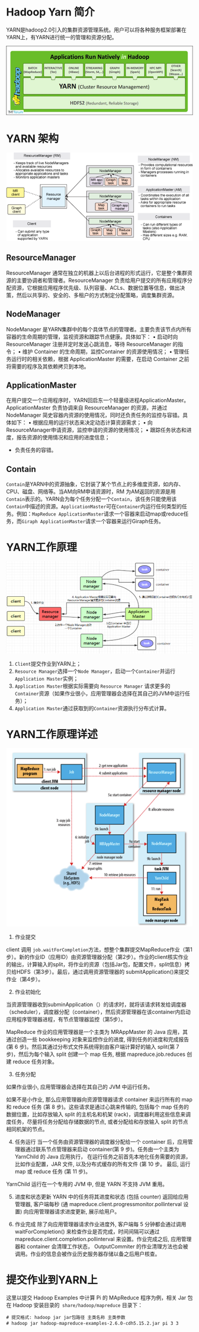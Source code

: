 # Hadoop Yarn 简介

YARN是hadoop2.0引入的集群资源管理系统。用户可以将各种服务框架部署在YARN上，有YARN进行统一的管理和资源分配。

![](/picture/yarn-base.png)

# YARN 架构

![](/picture/Figure3Architecture-of-YARN.png)

##  ResourceManager

ResourceManager 通常在独立的机器上以后台进程的形式运行，它是整个集群资源的主要协调者和管理者。ResourceManager 负责给用户提交的所有应用程序分配资源，它根据应用程序优先级、队列容量、ACLs、数据位置等信息，做出决策，然后以共享的、安全的、多租户的方式制定分配策略，调度集群资源。

## NodeManager

NodeManager 是YARN集群中的每个具体节点的管理者。主要负责该节点内所有容器的生命周期的管理，监视资源和跟踪节点健康。具体如下：
• 启动时向 ResourceManager 注册并定时发送心跳消息，等待 ResourceManager 的指令；
• 维护 Container 的生命周期，监控Container 的资源使用情况；
• 管理任务运行时的相关依赖，根据 ApplicationMaster 的需要，在启动 Container 之前将需要的程序及其依赖拷贝到本地。

## ApplicationMaster

在用户提交一个应用程序时，YARN回启东一个轻量级进程ApplicationMaster。ApplicationMaster 负责协调来自 ResourceManager 的资源，并通过 NodeManager 简史容器内资源的使用情况，同时还负责任务的监控与容错。具体如下：
• 根据应用的运行状态来决定动态计算资源需求；
• 向ResourceManager申请资源，监控申请的资源的使用情况；
• 跟踪任务状态和进度，报告资源的使用情况和应用的进度信息；
* 负责任务的容错。

## Contain

`Contain`是YARN中的资源抽象，它封装了某个节点上的多维度资源，如内存、CPU、磁盘、网络等。当AM向RM申请资源时，RM 为AM返回的资源是用`Contain`表示的。YARN会为每个任务分配一个`Contain`，该任务只能使用该`Contain`中描述的资源。`ApplicationMaster`可在`Container`内运行任何类型的任务。例如：`MapReduce ApplicationMaster`请求一个容器来启动map或reduce任务，而`Giraph ApplicationMaster`请求一个容器来运行Giraph任务。

# YARN工作原理

![](/picture/yarn工作原理简图.png)

1. `Client`提交作业到YARN上；
2. `Resource Manager`选择一个`Node Manager`，启动一个`Container`并运行`Application Master`实例；
3. `Application Master`根据实际需要向 `Resource Manager` 请求更多的`Container`资源（如果作业很小，应用管理器会选择在其自己的JVM中运行任务）；
4. `Application Master`通过获取到的`Container`资源执行分布式计算。

# YARN工作原理详述

![](/picture/yarn工作原理.png)

1. 作业提交

client 调用 `job.waitForCompletion`方法，想整个集群提交MapReduce作业（第1步）。新的作业ID（应用ID）由资源管理器分配（第2步）。作业的client核实作业的输出，计算输入的split，将作业的资源（包括Jar包，配置文件，split信息）拷贝给HDFS（第3步）。最后，通过调用资源管理器的 submitApplication()来提交作业（第4步）。

2. 作业初始化


当资源管理器收到subminApplication（）的请求时，就将该请求转发给调度器（scheduler），调度器分配（container），然后资源管理器在该container内启动应用程序管理器进程，有节点管理器监控（第5步）。

MapReduce 作业的应用管理器是一个主类为 MRAppMaster 的 Java 应用，其通过创造一些 bookkeeping 对象来监控作业的进度, 得到任务的进度和完成报告 (第 6 步)。然后其通过分布式文件系统得到由客户端计算好的输入 split(第 7 步)，然后为每个输入 split 创建一个 map 任务, 根据 mapreduce.job.reduces 创建 reduce 任务对象。

3. 任务分配

如果作业很小, 应用管理器会选择在其自己的 JVM 中运行任务。

如果不是小作业, 那么应用管理器向资源管理器请求 container 来运行所有的 map 和 reduce 任务 (第 8 步)。这些请求是通过心跳来传输的, 包括每个 map 任务的数据位置，比如存放输入 split 的主机名和机架 (rack)，调度器利用这些信息来调度任务，尽量将任务分配给存储数据的节点, 或者分配给和存放输入 split 的节点相同机架的节点。

4. 任务运行
当一个任务由资源管理器的调度器分配给一个 container 后，应用管理器通过联系节点管理器来启动 container(第 9 步)。任务由一个主类为 YarnChild 的 Java 应用执行， 在运行任务之前首先本地化任务需要的资源，比如作业配置，JAR 文件, 以及分布式缓存的所有文件 (第 10 步。 最后, 运行 map 或 reduce 任务 (第 11 步)。

YarnChild 运行在一个专用的 JVM 中, 但是 YARN 不支持 JVM 重用。

5. 进度和状态更新
YARN 中的任务将其进度和状态 (包括 counter) 返回给应用管理器, 客户端每秒 (通 mapreduce.client.progressmonitor.pollinterval 设置) 向应用管理器请求进度更新, 展示给用户。

6. 作业完成
除了向应用管理器请求作业进度外, 客户端每 5 分钟都会通过调用 waitForCompletion() 来检查作业是否完成，时间间隔可以通过 mapreduce.client.completion.pollinterval 来设置。作业完成之后, 应用管理器和 container 会清理工作状态， OutputCommiter 的作业清理方法也会被调用。作业的信息会被作业历史服务器存储以备之后用户核查。

# 提交作业到YARN上

这里以提交 Hadoop Examples 中计算 Pi 的 MApReduce 程序为例，相关 Jar 包在 Hadoop 安装目录的` share/hadoop/mapreduce` 目录下：

```
# 提交格式: hadoop jar jar包路径 主类名称 主类参数
# hadoop jar hadoop-mapreduce-examples-2.6.0-cdh5.15.2.jar pi 3 3
```